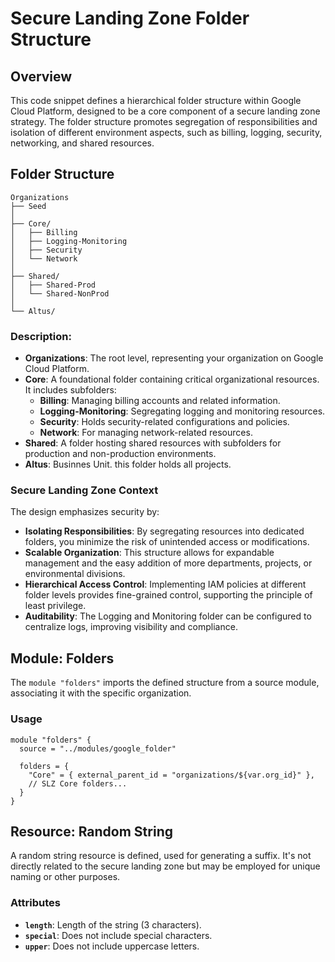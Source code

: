 # Secure Landing Zone Folder Structure

## Overview

This code snippet defines a hierarchical folder structure within Google Cloud Platform, designed to be a core component of a secure landing zone strategy. The folder structure promotes segregation of responsibilities and isolation of different environment aspects, such as billing, logging, security, networking, and shared resources.

## Folder Structure

```
Organizations
├── Seed
│
├── Core/
│   ├── Billing
│   ├── Logging-Monitoring
│   ├── Security
│   └── Network
│
├── Shared/
│   ├── Shared-Prod
│   └── Shared-NonProd
│
└── Altus/
```

### Description:

- **Organizations**: The root level, representing your organization on Google Cloud Platform.
- **Core**: A foundational folder containing critical organizational resources. It includes subfolders:
  - **Billing**: Managing billing accounts and related information.
  - **Logging-Monitoring**: Segregating logging and monitoring resources.
  - **Security**: Holds security-related configurations and policies.
  - **Network**: For managing network-related resources.
- **Shared**: A folder hosting shared resources with subfolders for production and non-production environments.
- **Altus**: Businnes Unit. this folder holds all projects.


### Secure Landing Zone Context

The design emphasizes security by:

- **Isolating Responsibilities**: By segregating resources into dedicated folders, you minimize the risk of unintended access or modifications.
- **Scalable Organization**: This structure allows for expandable management and the easy addition of more departments, projects, or environmental divisions.
- **Hierarchical Access Control**: Implementing IAM policies at different folder levels provides fine-grained control, supporting the principle of least privilege.
- **Auditability**: The Logging and Monitoring folder can be configured to centralize logs, improving visibility and compliance.

## Module: Folders

The `module "folders"` imports the defined structure from a source module, associating it with the specific organization.

### Usage

```hcl
module "folders" {
  source = "../modules/google_folder"

  folders = {
    "Core" = { external_parent_id = "organizations/${var.org_id}" },
    // SLZ Core folders...
  }
}
```

## Resource: Random String

A random string resource is defined, used for generating a suffix. It's not directly related to the secure landing zone but may be employed for unique naming or other purposes.

### Attributes

- **`length`**: Length of the string (3 characters).
- **`special`**: Does not include special characters.
- **`upper`**: Does not include uppercase letters.
